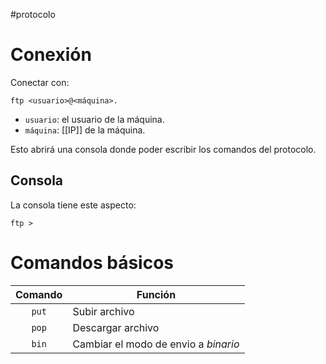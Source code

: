 #protocolo

# Conexión
Conectar con:
```shell
ftp <usuario>@<máquina>.
```
- `usuario`: el usuario de la máquina.
- `máquina`: [[IP]] de la máquina.

Esto abrirá una consola donde poder escribir los comandos del protocolo.

## Consola
La consola tiene este aspecto:
```shell
ftp > 
```

# Comandos básicos
| Comando | Función                              |
|:-------:|--------------------------------------|
| `put`     | Subir archivo                        |
| `pop`     | Descargar archivo                    |
| `bin`     | Cambiar el modo de envio a *binario*  |
